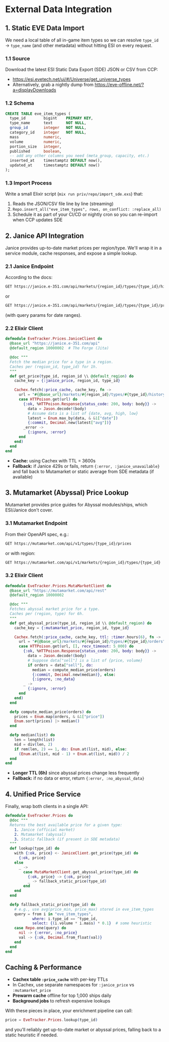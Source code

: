 # External Data Integration

## 1. Static EVE Data Import

We need a local table of all in-game item types so we can resolve `type_id` → `type_name` (and other metadata) without hitting ESI on every request.

### 1.1 Source

Download the latest ESI Static Data Export (SDE) JSON or CSV from CCP:
- https://esi.evetech.net/ui/#/Universe/get_universe_types
- Alternatively, grab a nightly dump from https://eve-offline.net/?a=displayDownloads

### 1.2 Schema

```sql
CREATE TABLE eve_item_types (
  type_id        bigint    PRIMARY KEY,
  type_name      text      NOT NULL,
  group_id       integer   NOT NULL,
  category_id    integer   NOT NULL,
  mass           numeric,
  volume         numeric,
  portion_size   integer,
  published      boolean,
  -- add any other columns you need (meta_group, capacity, etc.)
  inserted_at    timestamptz DEFAULT now(),
  updated_at     timestamptz DEFAULT now()
);
```

### 1.3 Import Process

Write a small Elixir script (`mix run priv/repo/import_sde.exs`) that:

1. Reads the JSON/CSV file line by line (streaming)
2. `Repo.insert_all("eve_item_types", rows, on_conflict: :replace_all)`
3. Schedule it as part of your CI/CD or nightly cron so you can re-import when CCP updates SDE

## 2. Janice API Integration

Janice provides up-to-date market prices per region/type. We'll wrap it in a service module, cache responses, and expose a simple lookup.

### 2.1 Janice Endpoint

According to the docs:

```bash
GET https://janice.e-351.com/api/markets/{region_id}/types/{type_id}/history
```

or

```bash
GET https://janice.e-351.com/api/markets/{region_id}/types/{type_id}/prices
```

(with query params for date ranges).

### 2.2 Elixir Client

```elixir
defmodule EveTracker.Prices.JaniceClient do
  @base_url "https://janice.e-351.com/api"
  @default_region 10000002  # The Forge (Jita)

  @doc """
  Fetch the median price for a type in a region.
  Caches per (region_id, type_id) for 1h.
  """
  def get_price(type_id, region_id \\ @default_region) do
    cache_key = {:janice_price, region_id, type_id}

    Cachex.fetch(:price_cache, cache_key, fn ->
      url = "#{@base_url}/markets/#{region_id}/types/#{type_id}/history"
      case HTTPoison.get(url) do
        {:ok, %HTTPoison.Response{status_code: 200, body: body}} ->
          data = Jason.decode!(body)
          # Assume data is a list of {date, avg, high, low}
          latest = Enum.max_by(data, & &1["date"])
          {:commit, Decimal.new(latest["avg"])}
        _error ->
          {:ignore, :error}
      end
    end)
  end
end
```

- **Cache:** using Cachex with TTL = 3600s
- **Fallback:** if Janice 429s or fails, return `{:error, :janice_unavailable}` and fall back to Mutamarket or static average from SDE metadata (if available)

## 3. Mutamarket (Abyssal) Price Lookup

Mutamarket provides price guides for Abyssal modules/ships, which ESI/Janice don't cover.

### 3.1 Mutamarket Endpoint

From their OpenAPI spec, e.g.:

```bash
GET https://mutamarket.com/api/v1/types/{type_id}/prices
```

or with region:

```bash
GET https://mutamarket.com/api/v1/markets/{region_id}/types/{type_id}
```

### 3.2 Elixir Client

```elixir
defmodule EveTracker.Prices.MutaMarketClient do
  @base_url "https://mutamarket.com/api/rest"
  @default_region 10000002

  @doc """
  Fetches abyssal market price for a type.
  Caches per (region, type) for 6h.
  """
  def get_abyssal_price(type_id, region_id \\ @default_region) do
    cache_key = {:mutamarket_price, region_id, type_id}

    Cachex.fetch(:price_cache, cache_key, ttl: :timer.hours(6), fn ->
      url = "#{@base_url}/markets/#{region_id}/types/#{type_id}/orders"
      case HTTPoison.get(url, [], recv_timeout: 5_000) do
        {:ok, %HTTPoison.Response{status_code: 200, body: body}} ->
          data = Jason.decode!(body)
          # Suppose data["sell"] is a list of {price, volume}
          if orders = data["sell"], do: 
            median = compute_median_price(orders)
            {:commit, Decimal.new(median)}, else:
            {:ignore, :no_data}
        _ ->
          {:ignore, :error}
      end
    end)
  end

  defp compute_median_price(orders) do
    prices = Enum.map(orders, & &1["price"])
    Enum.sort(prices) |> median()
  end

  defp median(list) do
    len = length(list)
    mid = div(len, 2)
    if rem(len, 2) == 1, do: Enum.at(list, mid), else: 
      (Enum.at(list, mid - 1) + Enum.at(list, mid)) / 2
  end
end
```

- **Longer TTL (6h)** since abyssal prices change less frequently
- **Fallback:** if no data or error, return `{:error, :no_abyssal_data}`

## 4. Unified Price Service

Finally, wrap both clients in a single API:

```elixir
defmodule EveTracker.Prices do
  @doc """
  Returns the best available price for a given type:
    1. Janice (official market)
    2. Mutamarket (abyssal)
    3. Static fallback (if present in SDE metadata)
  """
  def lookup(type_id) do
    with {:ok, price} <- JaniceClient.get_price(type_id) do
      {:ok, price}
    else
      _ -> 
        case MutaMarketClient.get_abyssal_price(type_id) do
          {:ok, price} -> {:ok, price}
          _ -> fallback_static_price(type_id)
        end
    end
  end

  defp fallback_static_price(type_id) do
    # e.g., use avg(price_min, price_max) stored in eve_item_types
    query = from i in "eve_item_types",
            where: i.type_id == ^type_id,
            select: {(i.volume * i.mass) * 0.1}  # some heuristic
    case Repo.one(query) do
      nil -> {:error, :no_price}
      val -> {:ok, Decimal.from_float(val)}
    end
  end
end
```

## Caching & Performance

- **Cachex table `:price_cache`** with per-key TTLs
- In Cachex, use separate namespaces for `:janice_price` vs `:mutamarket_price`
- **Prewarm cache** offline for top 1,000 ships daily
- **Background jobs** to refresh expensive lookups

With these pieces in place, your enrichment pipeline can call:

```elixir
price = EveTracker.Prices.lookup(type_id)
```

and you'll reliably get up-to-date market or abyssal prices, falling back to a static heuristic if needed.